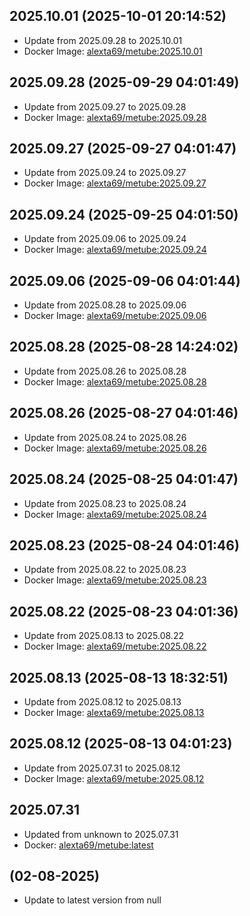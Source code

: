 ## 2025.10.01 (2025-10-01 20:14:52)
- Update from 2025.09.28 to 2025.10.01
- Docker Image: [alexta69/metube:2025.10.01](https://hub.docker.com/r/alexta69/metube/tags)

## 2025.09.28 (2025-09-29 04:01:49)
- Update from 2025.09.27 to 2025.09.28
- Docker Image: [alexta69/metube:2025.09.28](https://hub.docker.com/r/alexta69/metube/tags)

## 2025.09.27 (2025-09-27 04:01:47)
- Update from 2025.09.24 to 2025.09.27
- Docker Image: [alexta69/metube:2025.09.27](https://hub.docker.com/r/alexta69/metube/tags)

## 2025.09.24 (2025-09-25 04:01:50)
- Update from 2025.09.06 to 2025.09.24
- Docker Image: [alexta69/metube:2025.09.24](https://hub.docker.com/r/alexta69/metube/tags)

## 2025.09.06 (2025-09-06 04:01:44)
- Update from 2025.08.28 to 2025.09.06
- Docker Image: [alexta69/metube:2025.09.06](https://hub.docker.com/r/alexta69/metube/tags)

## 2025.08.28 (2025-08-28 14:24:02)
- Update from 2025.08.26 to 2025.08.28
- Docker Image: [alexta69/metube:2025.08.28](https://hub.docker.com/r/alexta69/metube/tags)

## 2025.08.26 (2025-08-27 04:01:46)
- Update from 2025.08.24 to 2025.08.26
- Docker Image: [alexta69/metube:2025.08.26](https://hub.docker.com/r/alexta69/metube/tags)

## 2025.08.24 (2025-08-25 04:01:47)
- Update from 2025.08.23 to 2025.08.24
- Docker Image: [alexta69/metube:2025.08.24](https://hub.docker.com/r/alexta69/metube/tags)

## 2025.08.23 (2025-08-24 04:01:46)
- Update from 2025.08.22 to 2025.08.23
- Docker Image: [alexta69/metube:2025.08.23](https://hub.docker.com/r/alexta69/metube/tags)

## 2025.08.22 (2025-08-23 04:01:36)
- Update from 2025.08.13 to 2025.08.22
- Docker Image: [alexta69/metube:2025.08.22](https://hub.docker.com/r/alexta69/metube/tags)

## 2025.08.13 (2025-08-13 18:32:51)
- Update from 2025.08.12 to 2025.08.13
- Docker Image: [alexta69/metube:2025.08.13](https://hub.docker.com/r/alexta69/metube/tags)

## 2025.08.12 (2025-08-13 04:01:23)
- Update from 2025.07.31 to 2025.08.12
- Docker Image: [alexta69/metube:2025.08.12](https://hub.docker.com/r/alexta69/metube/tags)

## 2025.07.31
- Updated from unknown to 2025.07.31
- Docker: [alexta69/metube:latest](alexta69/pkgs/container/metube:latest/tags)


##  (02-08-2025)
- Update to latest version from null

